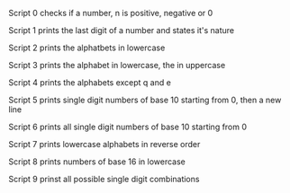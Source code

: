 Script 0 checks if a number, n is positive, negative or 0

Script 1 prints the last digit of a number and states it's nature

Script 2 prints the alphatbets in lowercase

Script 3 prints the alphabet in lowercase, the in uppercase

Script 4 prints the alphabets except q and e

Script 5 prints single digit numbers of base 10 starting from 0, then a new line

Script 6 prints all single digit numbers of base 10 starting from 0

Script 7 prints lowercase alphabets in reverse order

Script 8 prints numbers of base 16 in lowercase

Script 9 prinst all possible single digit combinations
